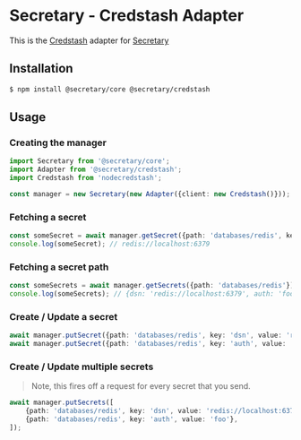 # Secretary - Credstash Adapter

This is the [Credstash](https://github.com/DavidTanner/nodecredstash) adapter for [Secretary](https://github.com/secretarysecrets/node)

## Installation 

```bash
$ npm install @secretary/core @secretary/credstash
```

## Usage

### Creating the manager
```typescript
import Secretary from '@secretary/core';
import Adapter from '@secretary/credstash';
import Credstash from 'nodecredstash';

const manager = new Secretary(new Adapter({client: new Credstash()}));
```

### Fetching a secret

```typescript
const someSecret = await manager.getSecret({path: 'databases/redis', key: 'dsn'});
console.log(someSecret); // redis://localhost:6379
```

### Fetching a secret path

```typescript
const someSecrets = await manager.getSecrets({path: 'databases/redis'});
console.log(someSecrets); // {dsn: 'redis://localhost:6379', auth: 'foo'}
```

### Create / Update a secret

```typescript
await manager.putSecret({path: 'databases/redis', key: 'dsn', value: 'redis://localhost:6379'});
await manager.putSecret({path: 'databases/redis', key: 'auth', value: 'foo'});
```

### Create / Update multiple secrets

> Note, this fires off a request for every secret that you send. 

```typescript
await manager.putSecrets([
    {path: 'databases/redis', key: 'dsn', value: 'redis://localhost:6379'},
    {path: 'databases/redis', key: 'auth', value: 'foo'},
]);
```
